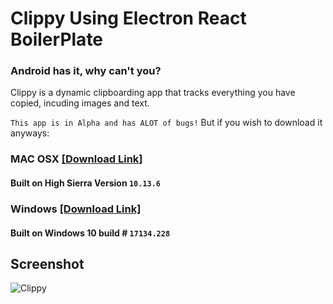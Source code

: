 # Clippy Using Electron React BoilerPlate

### Android has it, why can't you?

Clippy is a dynamic clipboarding app that tracks everything you have copied, incuding images and text.

`This app is in Alpha and has ALOT of bugs!`
But if you wish to download it anyways:

### MAC OSX [[Download Link]](https://www.dropbox.com/s/81m6ndvkn1j79wq/Clippy%20Setup.rar?dl=0)
#### Built on High Sierra Version `10.13.6`

### Windows [[Download Link]](https://www.dropbox.com/s/81m6ndvkn1j79wq/Clippy%20Setup.rar?dl=0)
#### Built on Windows 10 build # `17134.228`

## Screenshot

![Clippy](https://i.imgur.com/o3NDiOm.png)
